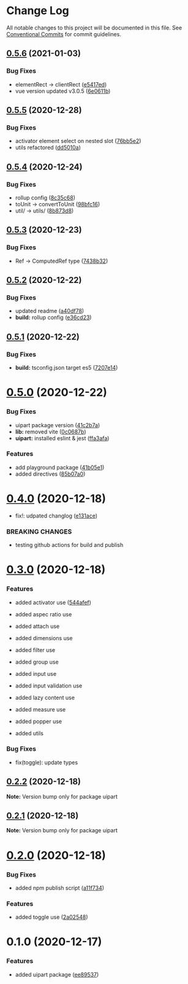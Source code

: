 # Change Log

All notable changes to this project will be documented in this file.
See [Conventional Commits](https://conventionalcommits.org) for commit guidelines.

## [0.5.6](https://github.com/5cube/upart/compare/v0.5.5...v0.5.6) (2021-01-03)


### Bug Fixes

* elementRect -> clientRect ([e5417ed](https://github.com/5cube/upart/commit/e5417edeaa120266f86be55b2e81f1221d1b3311))
* vue version updated v3.0.5 ([6e0611b](https://github.com/5cube/upart/commit/6e0611b25b93f6e1f5ea87cccf3f0d97b0eefd79))





## [0.5.5](https://github.com/5cube/upart/compare/v0.5.4...v0.5.5) (2020-12-28)


### Bug Fixes

* activator element select on nested slot ([76bb5e2](https://github.com/5cube/upart/commit/76bb5e2f0ec2340f5b2ea5e34964df718f55b01c))
* utils refactored ([dd5010a](https://github.com/5cube/upart/commit/dd5010adff1a63114ccff7813364b87dfa7b944b))





## [0.5.4](https://github.com/5cube/upart/compare/v0.5.3...v0.5.4) (2020-12-24)


### Bug Fixes

* rollup config ([8c35c68](https://github.com/5cube/upart/commit/8c35c68ade84cada33c0c1d8fc38ab26bf63b25c))
* toUnit -> convertToUnit ([98bfc16](https://github.com/5cube/upart/commit/98bfc16082b91391bc75815eebfb7e361ac890cc))
* util/ -> utils/ ([8b873d8](https://github.com/5cube/upart/commit/8b873d8e2d1cc6cbcff240bca9308a013e6ed9b5))





## [0.5.3](https://github.com/5cube/upart/compare/v0.5.2...v0.5.3) (2020-12-23)


### Bug Fixes

* Ref -> ComputedRef type ([7438b32](https://github.com/5cube/upart/commit/7438b32fc5c5fd86f278afc162aa3c8aafe6ec09))





## [0.5.2](https://github.com/5cube/upart/compare/v0.5.1...v0.5.2) (2020-12-22)


### Bug Fixes

* updated readme ([a40df78](https://github.com/5cube/upart/commit/a40df78ece5b58fe6339e3e0191b0b0b08d2ebe9))
* **build:** rollup config ([e36cd23](https://github.com/5cube/upart/commit/e36cd23d62c925a235d306b8b9f68873c0abaf31))





## [0.5.1](https://github.com/5cube/upart/compare/v0.5.0...v0.5.1) (2020-12-22)


### Bug Fixes

* **build:** tsconfig.json target es5 ([7207e14](https://github.com/5cube/upart/commit/7207e147e3311e6665532f5a910c9db39edfc6ca))





# [0.5.0](https://github.com/5cube/upart/compare/v0.4.0...v0.5.0) (2020-12-22)


### Bug Fixes

* uipart package version ([41c2b7a](https://github.com/5cube/upart/commit/41c2b7a27c74fb516df31922787c3d7961d848bb))
* **lib:** removed vite ([0c0687b](https://github.com/5cube/upart/commit/0c0687bbe61ac56b121f70a539d6d72ce6abdc65))
* **uipart:** installed eslint & jest ([ffa3afa](https://github.com/5cube/upart/commit/ffa3afae24db42ba85e654882e0c6dfd901672be))


### Features

* add playground package ([41b05e1](https://github.com/5cube/upart/commit/41b05e1e7b7d7ec09b40633c81ef3d36baaade46))
* added directives ([85b07a0](https://github.com/5cube/upart/commit/85b07a0f50da22c58c338b004c87f5eb2a9940af))





# [0.4.0](https://github.com/5cube/upart/compare/v0.3.0...v0.4.0) (2020-12-18)


* fix!: udpated changlog ([e131ace](https://github.com/5cube/upart/commit/e131ace5c20d04dbd3d56114d972acba793e0511))


### BREAKING CHANGES

* testing github actions for build and publish





# [0.3.0](https://github.com/5cube/upart/compare/v0.2.2...v0.3.0) (2020-12-18)


### Features

* added activator use ([544afef](https://github.com/5cube/upart/commit/544afef93a78f823bee7184a62ae1883bdd6fc61))

* added aspec ratio use

* added attach use

* added dimensions use

* added filter use

* added group use

* added input use

* added input validation use

* added lazy content use

* added measure use

* added popper use

* added utils

### Bug Fixes

* fix(toggle): update types




## [0.2.2](https://github.com/5cube/upart/compare/v0.2.1...v0.2.2) (2020-12-18)

**Note:** Version bump only for package uipart





## [0.2.1](https://github.com/5cube/upart/compare/v0.2.0...v0.2.1) (2020-12-18)

**Note:** Version bump only for package uipart





# [0.2.0](https://github.com/5cube/upart/compare/v0.1.0...v0.2.0) (2020-12-18)


### Bug Fixes

* added npm publish script ([a11f734](https://github.com/5cube/upart/commit/a11f73428295b83ade0a333910675b48954e580d))


### Features

* added toggle use ([2a02548](https://github.com/5cube/upart/commit/2a02548a8454506dc7d5bf8c02793eccb8f65604))





# 0.1.0 (2020-12-17)


### Features

* added uipart package ([ee89537](https://github.com/5cube/upart/commit/ee895372fa599877a28c9746cf0ba5d2e42ba7b4))
